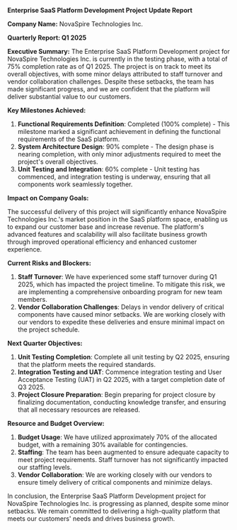**Enterprise SaaS Platform Development Project Update Report**

**Company Name:** NovaSpire Technologies Inc.

**Quarterly Report: Q1 2025**

**Executive Summary:**
The Enterprise SaaS Platform Development project for NovaSpire Technologies Inc. is currently in the testing phase, with a total of 75% completion rate as of Q1 2025. The project is on track to meet its overall objectives, with some minor delays attributed to staff turnover and vendor collaboration challenges. Despite these setbacks, the team has made significant progress, and we are confident that the platform will deliver substantial value to our customers.

**Key Milestones Achieved:**

1. **Functional Requirements Definition**: Completed (100% complete) - This milestone marked a significant achievement in defining the functional requirements of the SaaS platform.
2. **System Architecture Design**: 90% complete - The design phase is nearing completion, with only minor adjustments required to meet the project's overall objectives.
3. **Unit Testing and Integration**: 60% complete - Unit testing has commenced, and integration testing is underway, ensuring that all components work seamlessly together.

**Impact on Company Goals:**

The successful delivery of this project will significantly enhance NovaSpire Technologies Inc.'s market position in the SaaS platform space, enabling us to expand our customer base and increase revenue. The platform's advanced features and scalability will also facilitate business growth through improved operational efficiency and enhanced customer experience.

**Current Risks and Blockers:**

1. **Staff Turnover**: We have experienced some staff turnover during Q1 2025, which has impacted the project timeline. To mitigate this risk, we are implementing a comprehensive onboarding program for new team members.
2. **Vendor Collaboration Challenges**: Delays in vendor delivery of critical components have caused minor setbacks. We are working closely with our vendors to expedite these deliveries and ensure minimal impact on the project schedule.

**Next Quarter Objectives:**

1. **Unit Testing Completion**: Complete all unit testing by Q2 2025, ensuring that the platform meets the required standards.
2. **Integration Testing and UAT**: Commence integration testing and User Acceptance Testing (UAT) in Q2 2025, with a target completion date of Q3 2025.
3. **Project Closure Preparation**: Begin preparing for project closure by finalizing documentation, conducting knowledge transfer, and ensuring that all necessary resources are released.

**Resource and Budget Overview:**

1. **Budget Usage**: We have utilized approximately 70% of the allocated budget, with a remaining 30% available for contingencies.
2. **Staffing**: The team has been augmented to ensure adequate capacity to meet project requirements. Staff turnover has not significantly impacted our staffing levels.
3. **Vendor Collaboration**: We are working closely with our vendors to ensure timely delivery of critical components and minimize delays.

In conclusion, the Enterprise SaaS Platform Development project for NovaSpire Technologies Inc. is progressing as planned, despite some minor setbacks. We remain committed to delivering a high-quality platform that meets our customers' needs and drives business growth.